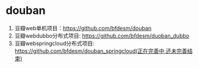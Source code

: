 # douban
1. 豆瓣web单机项目：https://github.com/bfdesm/douban
1. 豆瓣webdubbo分布式项目: https://github.com/bfdesm/duoban_dubbo
1. 豆瓣webspringcloud分布式项目: https://github.com/bfdesm/douban_springcloud(正在完善中,还未完善结束)
